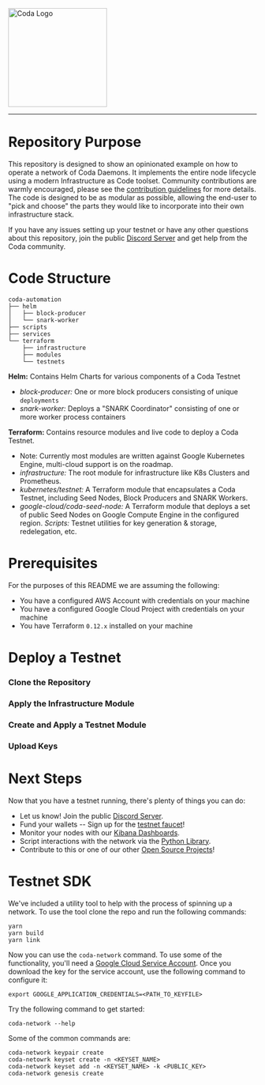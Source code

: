 <a href="https://codaprotocol.com">
	<img width="200" src="https://github.com/CodaProtocol/coda/blob/develop/frontend/website/public/static/img/coda-logo@3x.png" alt="Coda Logo" />
</a>
<hr/>

# Repository Purpose 
This repository is designed to show an opinionated example on how to operate a network of Coda Daemons. It implements the entire node lifecycle using a modern Infrastructure as Code toolset. Community contributions are warmly encouraged, please see the [contribution guidelines](#to-do) for more details. The code is designed to be as modular as possible, allowing the end-user to "pick and choose" the parts they would like to incorporate into their own infrastructure stack. 

If you have any issues setting up your testnet or have any other questions about this repository, join the public [Discord Server](https://discord.gg/ShKhA7J) and get help from the Coda community.

# Code Structure
```
coda-automation
├── helm
│   ├── block-producer
│   └── snark-worker
├── scripts
├── services
└── terraform
    ├── infrastructure
    ├── modules
    └── testnets
```

**Helm:** Contains Helm Charts for various components of a Coda Testnet
- *block-producer:* One or more block producers consisting of unique `deployments`
- *snark-worker:*  Deploys a "SNARK Coordinator" consisting of one or more worker process containers

**Terraform:** Contains resource modules and live code to deploy a Coda Testnet. 
- Note: Currently most modules are written against Google Kubernetes Engine, multi-cloud support is on the roadmap.
- *infrastructure:* The root module for infrastructure like K8s Clusters and Prometheus.
- *kubernetes/testnet:* A Terraform module that encapsulates a Coda Testnet, including Seed Nodes, Block Producers and SNARK Workers.
- *google-cloud/coda-seed-node:* A Terraform module that deploys a set of public Seed Nodes on Google Compute Engine in the configured region. 
*Scripts:* Testnet utilities for key generation & storage, redelegation, etc. 

# Prerequisites
For the purposes of this README we are assuming the following: 
- You have a configured AWS Account with credentials on your machine
- You have a configured Google Cloud Project with credentials on your machine
- You have Terraform `0.12.x` installed on your machine

# Deploy a Testnet

### Clone the Repository

### Apply the Infrastructure Module

### Create and Apply a Testnet Module

### Upload Keys

# Next Steps
Now that you have a testnet running, there's plenty of things you can do: 
- Let us know! Join the public [Discord Server](https://discord.gg/ShKhA7J). 
- Fund your wallets -- Sign up for the [testnet faucet](#to-do)!
- Monitor your nodes with our [Kibana Dashboards](#to-do).
- Script interactions with the network via the [Python Library](#to-do). 
- Contribute to this or one of our other [Open Source Projects](#to-do)! 

# Testnet SDK

We've included a utility tool to help with the process of spinning up a network. To use the tool clone the repo and run the following commands:

```
yarn
yarn build
yarn link
```

Now you can use the `coda-network` command. To use some of the functionality, you'll need a [Google Cloud Service Account](https://cloud.google.com/iam/docs/service-accounts). Once you download the key for the service account, use the following command to configure it:

```
export GOOGLE_APPLICATION_CREDENTIALS=<PATH_TO_KEYFILE>
```

Try the following command to get started:

```
coda-network --help
```

Some of the common commands are:

```
coda-network keypair create
coda-netowrk keyset create -n <KEYSET_NAME>
coda-network keyset add -n <KEYSET_NAME> -k <PUBLIC_KEY>
coda-network genesis create
```
